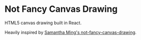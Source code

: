 # Not Fancy Canvas Drawing

HTML5 canvas drawing built in React.

Heavily inspired by [Samantha Ming's not-fancy-canvas-drawing](https://github.com/samanthaming/not-fancy-canvas-drawing).
